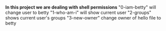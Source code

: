 **In this project we are dealing with shell permissions**
"0-iam-betty" will change user to betty
"1-who-am-i" will show current user
"2-groups" shows current user's groups
"3-new-owner" change owner of hello file to betty




